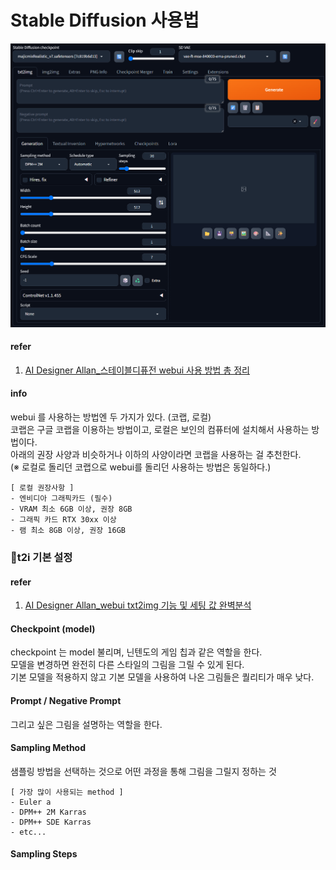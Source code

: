# Stable Diffusion 사용법

![sdwebui 화면](img/post/250626/sdwebui.png)

#### refer
1. [AI Designer Allan_스테이블디퓨전 webui 사용 방법 총 정리](https://ai-designer-allan.tistory.com/entry/%EC%8A%A4%ED%85%8C%EC%9D%B4%EB%B8%94%EB%94%94%ED%93%A8%EC%A0%84-webui-%EC%82%AC%EC%9A%A9-%EB%B0%A9%EB%B2%95-%EC%B4%9D-%EC%A0%95%EB%A6%AC)

#### info
webui 를 사용하는 방법엔 두 가지가 있다. (코랩, 로컬)</br>
코랩은 구글 코랩을 이용하는 방법이고, 로컬은 보인의 컴퓨터에 설치해서 사용하는 방법이다.</br>
아래의 권장 사양과 비슷하거나 이하의 사양이라면 코랩을 사용하는 걸 추천한다.</br>
(※ 로컬로 돌리던 코랩으로 webui를 돌리던 사용하는 방법은 동일하다.)</br>
```plainText
[ 로컬 권장사항 ]
- 엔비디아 그래픽카드 (필수)
- VRAM 최소 6GB 이상, 권장 8GB
- 그래픽 카드 RTX 30xx 이상
- 램 최소 8GB 이상, 권장 16GB
```

### 📌t2i 기본 설정
#### refer
1. [AI Designer Allan_webui txt2img 기능 및 세팅 값 완벽분석](https://ai-designer-allan.tistory.com/entry/Stable-Diffusion-%EC%8A%A4%ED%85%8C%EC%9D%B4%EB%B8%94-%EB%94%94%ED%93%A8%EC%A0%84-webui-%EA%B8%B0%EB%8A%A5-%EB%B0%8F-%EC%84%B8%ED%8C%85-%EA%B0%92-%EC%95%8C%EC%95%84%EB%B3%B4%EA%B8%B0-txt2img)

#### Checkpoint (model)
checkpoint 는 model 불리며, 닌텐도의 게임 칩과 같은 역할을 한다.</br>
모델을 변경하면 완전히 다른 스타일의 그림을 그릴 수 있게 된다.</br>
기본 모델을 적용하지 않고 기본 모델을 사용하여 나온 그림들은 퀄리티가 매우 낮다.</br>

#### Prompt / Negative Prompt
그리고 싶은 그림을 설명하는 역할을 한다.</br>

#### Sampling Method
샘플링 방법을 선택하는 것으로 어떤 과정을 통해 그림을 그릴지 정하는 것</br>
```plainText
[ 가장 많이 사용되는 method ]
- Euler a
- DPM++ 2M Karras
- DPM++ SDE Karras
- etc...
```

#### Sampling Steps

